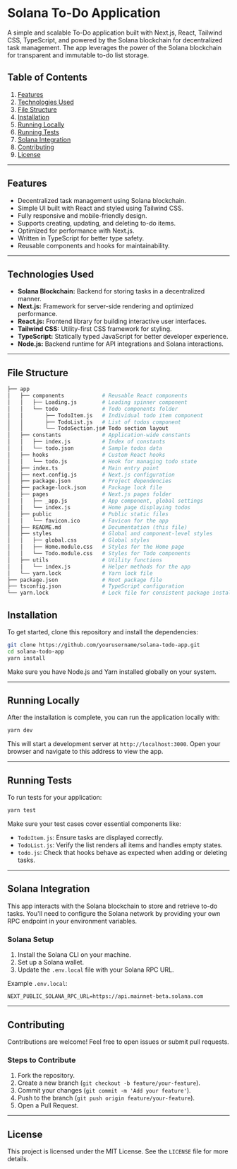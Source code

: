 # Solana To-Do Application

A simple and scalable To-Do application built with Next.js, React, Tailwind CSS, TypeScript, and powered by the Solana blockchain for decentralized task management. The app leverages the power of the Solana blockchain for transparent and immutable to-do list storage.

## Table of Contents

1. [Features](#features)
2. [Technologies Used](#technologies-used)
3. [File Structure](#file-structure)
4. [Installation](#installation)
5. [Running Locally](#running-locally)
6. [Running Tests](#running-tests)
7. [Solana Integration](#solana-integration)
8. [Contributing](#contributing)
9. [License](#license)

---

## Features

- Decentralized task management using Solana blockchain.
- Simple UI built with React and styled using Tailwind CSS.
- Fully responsive and mobile-friendly design.
- Supports creating, updating, and deleting to-do items.
- Optimized for performance with Next.js.
- Written in TypeScript for better type safety.
- Reusable components and hooks for maintainability.

---

## Technologies Used

- **Solana Blockchain:** Backend for storing tasks in a decentralized manner.
- **Next.js:** Framework for server-side rendering and optimized performance.
- **React.js:** Frontend library for building interactive user interfaces.
- **Tailwind CSS:** Utility-first CSS framework for styling.
- **TypeScript:** Statically typed JavaScript for better developer experience.
- **Node.js:** Backend runtime for API integrations and Solana interactions.

---

## File Structure

```bash
├── app
│   ├── components            # Reusable React components
│   │   ├── Loading.js        # Loading spinner component
│   │   └── todo              # Todo components folder
│   │       ├── TodoItem.js   # Individual todo item component
│   │       ├── TodoList.js   # List of todos component
│   │       └── TodoSection.js# Todo section layout
│   ├── constants             # Application-wide constants
│   │   ├── index.js          # Index of constants
│   │   └── todo.json         # Sample todos data
│   ├── hooks                 # Custom React hooks
│   │   └── todo.js           # Hook for managing todo state
│   ├── index.ts              # Main entry point
│   ├── next.config.js        # Next.js configuration
│   ├── package.json          # Project dependencies
│   ├── package-lock.json     # Package lock file
│   ├── pages                 # Next.js pages folder
│   │   ├── _app.js           # App component, global settings
│   │   └── index.js          # Home page displaying todos
│   ├── public                # Public static files
│   │   └── favicon.ico       # Favicon for the app
│   ├── README.md             # Documentation (this file)
│   ├── styles                # Global and component-level styles
│   │   ├── global.css        # Global styles
│   │   ├── Home.module.css   # Styles for the Home page
│   │   └── Todo.module.css   # Styles for Todo components
│   ├── utils                 # Utility functions
│   │   └── index.js          # Helper methods for the app
│   └── yarn.lock             # Yarn lock file
├── package.json              # Root package file
├── tsconfig.json             # TypeScript configuration
└── yarn.lock                 # Lock file for consistent package installations
```

## Installation

To get started, clone this repository and install the dependencies:

```bash
git clone https://github.com/yourusername/solana-todo-app.git
cd solana-todo-app
yarn install
```

Make sure you have Node.js and Yarn installed globally on your system.

---

## Running Locally

After the installation is complete, you can run the application locally with:

```bash
yarn dev
```

This will start a development server at `http://localhost:3000`. Open your browser and navigate to this address to view the app.

---

## Running Tests

To run tests for your application:

```bash
yarn test
```

Make sure your test cases cover essential components like:
- `TodoItem.js`: Ensure tasks are displayed correctly.
- `TodoList.js`: Verify the list renders all items and handles empty states.
- `todo.js`: Check that hooks behave as expected when adding or deleting tasks.

---

## Solana Integration

This app interacts with the Solana blockchain to store and retrieve to-do tasks. You'll need to configure the Solana network by providing your own RPC endpoint in your environment variables.

### Solana Setup

1. Install the Solana CLI on your machine.
2. Set up a Solana wallet.
3. Update the `.env.local` file with your Solana RPC URL.

Example `.env.local`:

```
NEXT_PUBLIC_SOLANA_RPC_URL=https://api.mainnet-beta.solana.com
```

---

## Contributing

Contributions are welcome! Feel free to open issues or submit pull requests.

### Steps to Contribute

1. Fork the repository.
2. Create a new branch (`git checkout -b feature/your-feature`).
3. Commit your changes (`git commit -m 'Add your feature'`).
4. Push to the branch (`git push origin feature/your-feature`).
5. Open a Pull Request.

---

## License

This project is licensed under the MIT License. See the `LICENSE` file for more details.
